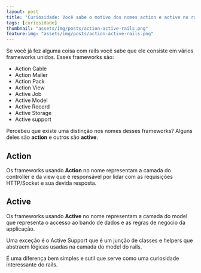 ```yaml
---
layout: post
title: "Curiosidade: Você sabe o motivo dos nomes action e active no rails?"
tags: [curiosidade]
thumbnail: "assets/img/posts/action-active-rails.png"
feature-img: "assets/img/posts/action-active-rails.png"
---
```


Se você já fez alguma coisa com rails você sabe que ele consiste em vários frameworks unidos. Esses frameworks são:

- Action Cable
- Action Mailer
- Action Pack
- Action View
- Active Job
- Active Model
- Active Record
- Active Storage
- Active support

Percebeu que existe uma distinção nos nomes desses frameworks? Alguns deles são **action** e outros são **active**.

## Action
Os frameworks usando **Action** no nome representam a camada do controller e da view que é responsável por lidar com as requisições HTTP/Socket e sua devida resposta.

## Active
Os frameworks usando **Active** no nome representam a camada do model que representa o accesso ao bando de dados e as regras de negócio da applicação.

Uma exceção é o Active Support que é um junção de classes e helpers que abstraem lógicas usadas na camada do model do rails.

É uma diferença bem simples e sutil que serve como uma curiosidade interessante do rails.
